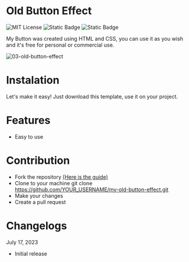 # Old Button Effect

![MIT License](https://img.shields.io/badge/Author-S1mon009-blue.svg) ![Static Badge](https://img.shields.io/badge/HTML-html?logo=html5&labelColor=%23595959&color=%23E34F26)
 ![Static Badge](https://img.shields.io/badge/CSS-js?logo=css3&labelColor=%23595959&color=%231572B6) 

My Button was created using HTML and CSS, you can use it as you wish and it's free for personal or commercial use.

![03-old-button-effect](https://github.com/S1mon009/HTML-CSS-Bootstrap/assets/105738321/28e6c3cb-5bc7-4829-8f5b-b896024508b2)

# Instalation
Let's make it easy! Just download this template, use it on your project.

# Features
- Easy to use

# Contribution
- Fork the repository [(Here is the guide)](https://docs.github.com/en/get-started/quickstart/fork-a-repo)
- Clone to your machine git clone https://github.com/YOUR_USERNAME/my-old-button-effect.git
- Make your changes
- Create a pull request

# Changelogs
July 17, 2023
* Initial release
